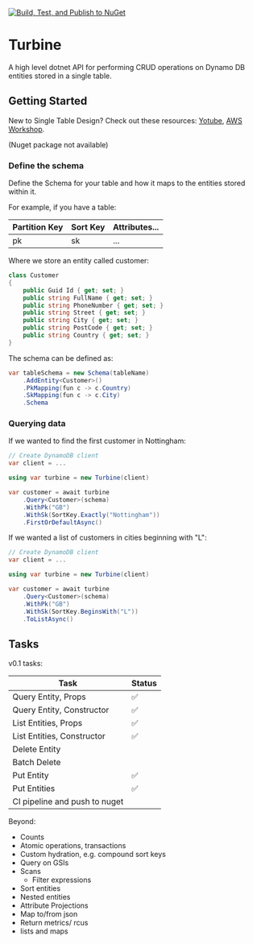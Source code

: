 [![Build, Test, and Publish to NuGet](https://github.com/dsshep/Turbine/actions/workflows/main.yml/badge.svg)](https://github.com/dsshep/Turbine/actions/workflows/main.yml)

# Turbine

A high level dotnet API for performing CRUD operations on Dynamo DB entities stored in a single table.

## Getting Started

New to Single Table Design? Check out these resources: [Yotube](https://www.youtube.com/watch?v=6yqfmXiZTlM&t=18s), [AWS Workshop](https://amazon-dynamodb-labs.workshop.aws/hands-on-labs.html).

(Nuget package not available)

### Define the schema
Define the Schema for your table and how it maps to the entities stored within it.

For example, if you have a table:

| Partition Key | Sort Key | Attributes... |
|---------------|----------|---------------|
| pk            | sk       | ...           |

Where we store an entity called customer:

```csharp
class Customer 
{
    public Guid Id { get; set; }
    public string FullName { get; set; }
    public string PhoneNumber { get; set; }
    public string Street { get; set; }
    public string City { get; set; }
    public string PostCode { get; set; }
    public string Country { get; set; }
}
```

The schema can be defined as:

```csharp
var tableSchema = new Schema(tableName)
    .AddEntity<Customer>()
    .PkMapping(fun c -> c.Country)
    .SkMapping(fun c -> c.City)
    .Schema
```
### Querying data

If we wanted to find the first customer in Nottingham:

```csharp
// Create DynamoDB client
var client = ...

using var turbine = new Turbine(client)

var customer = await turbine
    .Query<Customer>(schema)
    .WithPk("GB")
    .WithSk(SortKey.Exactly("Nottingham"))
    .FirstOrDefaultAsync()
```

If we wanted a list of customers in cities beginning with "L":

```csharp
// Create DynamoDB client
var client = ...

using var turbine = new Turbine(client)

var customer = await turbine
    .Query<Customer>(schema)
    .WithPk("GB")
    .WithSk(SortKey.BeginsWith("L"))
    .ToListAsync()
```


## Tasks

v0.1 tasks:

| Task                          | Status |
|-------------------------------|--------|
| Query Entity, Props           | ✅      | 
| Query Entity, Constructor     | ✅      | 
| List Entities, Props          | ✅      | 
| List Entities, Constructor    | ✅      | 
| Delete Entity                 |        |
| Batch Delete                  |        |
| Put Entity                    | ✅      | 
| Put Entities                  | ✅      | 
| CI pipeline and push to nuget |        |

Beyond:

- Counts
- Atomic operations, transactions
- Custom hydration, e.g. compound sort keys
- Query on GSIs
- Scans
  - Filter expressions
- Sort entities
- Nested entities
- Attribute Projections
- Map to/from json
- Return metrics/ rcus
- lists and maps